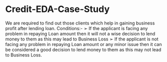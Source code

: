 # Credit-EDA-Case-Study
 We are required to find out those clients which help  in gaining business profit after lending loan. 
Conditions:-
➢ If the applicant is facing any problem in repaying Loan amount then it will not a wise decision to lend money to them as this may lead to Business Loss
➢ If the applicant is not facing any problem in repaying Loan amount or any minor issue then it can be considered a good decision to lend money to them as this may not lead to Business Loss.
